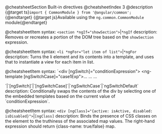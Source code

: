 @cheatsheetSection
Built-in directives
@cheatsheetIndex 3
@description
{@target ts}`import { CommonModule } from '@angular/common';`{@endtarget}
{@target js}Available using the `ng.common.CommonModule` module{@endtarget}

@cheatsheetItem
syntax:
`<section *ngIf="showSection">`|`*ngIf`
description:
Removes or recreates a portion of the DOM tree based on the `showSection` expression.

@cheatsheetItem
syntax:
`<li *ngFor="let item of list">`|`*ngFor`
description:
Turns the li element and its contents into a template, and uses that to instantiate a view for each item in list.

@cheatsheetItem
syntax:
`<div [ngSwitch]="conditionExpression">
  <ng-template [ngSwitchCase]="case1Exp">...</ng-template>
  <ng-template ngSwitchCase="case2LiteralString">...</ng-template>
  <ng-template ngSwitchDefault>...</ng-template>
</div>`|`[ngSwitch]`|`[ngSwitchCase]`|`ngSwitchCase`|`ngSwitchDefault`
description:
Conditionally swaps the contents of the div by selecting one of the embedded templates based on the current value of `conditionExpression`.

@cheatsheetItem
syntax:
`<div [ngClass]="{active: isActive, disabled: isDisabled}">`|`[ngClass]`
description:
Binds the presence of CSS classes on the element to the truthiness of the associated map values. The right-hand expression should return {class-name: true/false} map.
